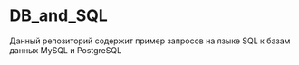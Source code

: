 # DB_and_SQL
Данный репозиторий содержит пример запросов на языке SQL к базам данных 
MySQL и PostgreSQL